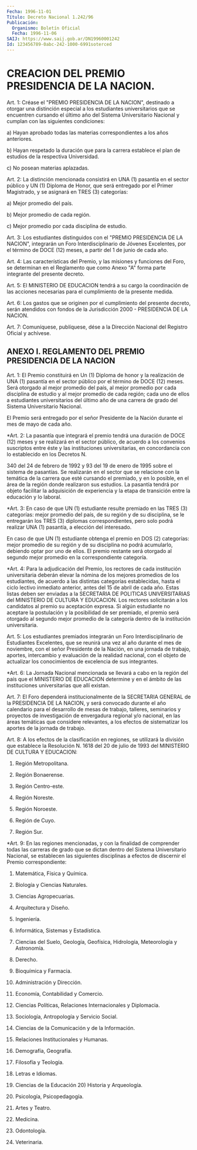 ```yaml
---
Fecha: 1996-11-01
Título: Decreto Nacional 1.242/96
Publicación:
  Organismo: Boletín Oficial
  Fecha: 1996-11-06
SAIJ: https://www.saij.gob.ar/DN19960001242
Id: 123456789-0abc-242-1000-6991soterced
---
```

# CREACION DEL PREMIO PRESIDENCIA DE LA NACION.

<a id="1"></a>
Art. 1: Créase el "PREMIO PRESIDENCIA DE LA NACION", destinado a otorgar una  distinción especial a los estudiantes universitarios que se encuentren  cursando el último año del Sistema Universitario Nacional y cumplan con las siguientes condiciones:

a) Hayan aprobado todas  las  materias  correspondientes a los años anteriores.

b)  Hayan respetado la duración que para la  carrera  establece  el plan de estudios de la respectiva Universidad.

c) No posean materias aplazadas.

<a id="2"></a>
Art. 2: La distinción mencionada consistirá en UNA (1) pasantía en el sector público y UN (1) Diploma de Honor, que será entregado por el Primer  Magistrado,  y  se  asignará  en  TRES  (3)  categorías:

a) Mejor promedio del país.

b) Mejor promedio de cada región.

c) Mejor promedio por cada disciplina de estudio.

<a id="3"></a>
Art. 3: Los estudiantes distinguidos con el "PREMIO PRESIDENCIA DE LA  NACION",  integrarán  un  Foro  Interdisciplinario  de  Jóvenes Excelentes,  por  el término de DOCE (12) meses, a partir del 1  de junio de cada año.

<a id="4"></a>
Art. 4: Las características del Premio, y las misiones y funciones del Foro, se determinan  en  el Reglamento que como Anexo "A" forma parte integrante del presente decreto.

<a id="5"></a>
Art. 5: El MINISTERIO DE EDUCACION tendrá a su cargo la coordinación de las acciones necesarias para el cumplimiento de la presente medida.

<a id="6"></a>
Art. 6: Los  gastos  que  se  originen  por  el  cumplimiento  del presente  decreto,  serán  atendidos  con fondos de la Jurisdicción 2000 - PRESIDENCIA DE LA NACION.

<a id="7"></a>
Art. 7: Comuníquese, publíquese, dése  a la Dirección Nacional del Registro Oficial y achívese.

## ANEXO I. REGLAMENTO DEL PREMIO PRESIDENCIA DE LA NACION

<a id="1"></a>
Art. 1: El Premio constituirá en Un (1) Diploma de honor y la realización de UNA (1) pasantía en el sector público por el término de DOCE (12) meses. Será otorgado al mejor promedio del país, al mejor promedio por cada disciplina de estudio y al mejor promedio de cada región; cada uno de ellos a estudiantes universitarios  del último año de una carrera de grado del Sistema Universitario Nacional.

El Premio  será entregado por el señor Presidente de la Nación durante el mes de mayo de cada año.

<a id="2"></a>
*Art. 2: La pasantía que integrará el premio tendrá una duración de DOCE (12) meses y se realizará en el sector público, de acuerdo a los  convenios  suscriptos  entre  éste y las instituciones universitarias, en concordancia con lo establecido en los Decretos N.

340 del 24 de febrero de 1992 y 93 del 19 de enero de 1995 sobre el sistema de pasantías. Se  realizarán en el sector que se relacione con la temática de la carrera que esté cursando el premiado, y en lo posible, en  el área de la región donde realizaron sus estudios. La pasantía tendrá  por objeto facilitar la adquisición de experiencia y la etapa de transición entre la educación y lo laboral.

<a id="3"></a>
*Art. 3: En caso de que UN (1) estudiante resulte premiado en las TRES (3) categorías: mejor promedio del país, de su región y de su disciplina, se le entregarán los TRES (3) diplomas correspondientes, pero solo podrá realizar UNA (1) pasantía, a elección del interesado.

En caso de que UN (1) estudiante obtenga el premio en DOS (2) categorías: mejor promedio de su región y de su disciplina no podrá acumularlo, debiendo optar por uno de ellos. El premio restante será otorgado al segundo mejor promedio en la correspondiente categoría.

<a id="4"></a>
*Art. 4: Para la adjudicación del Premio, los rectores de cada institución universitaria deberán elevar la nómina de los mejores promedios de los estudiantes, de acuerdo a las distintas categorías establecidas, hasta el ciclo lectivo inmediato anterior, antes del 15 de abril de cada año. Estas listas deben ser enviadas a la SECRETARIA DE POLITICAS UNIVERSITARIAS del MINISTERIO DE CULTURA Y EDUCACION. Los rectores solicitarán a los candidatos al premio su aceptación expresa. Si algún estudiante no aceptare la postulación y la posibilidad de ser premiado, el premio será otorgado al segundo mejor promedio de la categoría dentro de la institución universitaria.

<a id="5"></a>
Art. 5: Los estudiantes premiados integrarán un Foro Interdisciplinario de Estudiantes Excelentes, que se reunirá una vez al año durante  el mes de noviembre, con el señor Presidente de la Nación, en una jornada  de trabajo, aportes, intercambio y evaluación de la realidad nacional, con el objeto de actualizar los conocimientos de excelencia de sus integrantes.

<a id="6"></a>
*Art. 6: La Jornada Nacional mencionada se llevará a cabo en la región del país que el MINISTERIO DE EDUCACION determine y en el ámbito de las instituciones universitarias que allí existan.

<a id="7"></a>
Art. 7: El Foro dependerá institucionalmente de la SECRETARIA GENERAL de la PRESIDENCIA DE LA NACION, y será convocado durante el año calendario para el desarrollo de mesas  de  trabajo,  talleres, seminarios y proyectos de investigación de envergadura regional y/o nacional,  en las áreas temáticas que considere relevantes,  a  los efectos de sistematizar  los  aportes  de  la  jornada  de  trabajo.

<a id="8"></a>
Art. 8: A los efectos de la clasificación en regiones, se utilizará la división que establece la Resolución N. 1618 del 20 de julio de 1993 del MINISTERIO DE CULTURA Y EDUCACION:

1) Región Metropolitana.

2) Región Bonaerense.

3) Región Centro-este.

4) Región Noreste.

5) Región Noroeste.

6) Región de Cuyo.

7) Región Sur.

<a id="9"></a>
*Art. 9: En las regiones mencionadas, y con la finalidad de comprender todas las carreras de grado que se dictan dentro del Sistema Universitario Nacional, se establecen las siguientes disciplinas a efectos de discernir el Premio correspondiente:

1) Matemática, Física y Química.

2) Biología y Ciencias Naturales.

3) Ciencias Agropecuarias.

4) Arquitectura y Diseño.

5) Ingeniería.

6) Informática, Sistemas y Estadística.

7) Ciencias del Suelo, Geología, Geofísica, Hidrología, Meteorología y Astronomía.

8) Derecho.

9) Bioquímica y Farmacia.

10) Administración y Dirección.

11) Economía, Contabilidad y Comercio.

12)  Ciencias Políticas, Relaciones  Internacionales  y  Diplomacia.

13) Sociología, Antropología y Servicio Social.

14) Ciencias de la Comunicación y de la Información.

15) Relaciones Institucionales y Humanas.

16) Demografía, Geografía.

17) Filosofía y Teología.

18) Letras e Idiomas.

19) Ciencias de la Educación 20) Historia y Arqueología.

21) Psicología, Psicopedagogía.

22) Artes y Teatro.

23) Medicina.

24) Odontología.

25) Veterinaria.